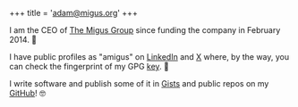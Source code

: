 +++
title = 'adam@migus.org'
+++

I am the CEO of [The Migus Group](https://migusgroup.com) since funding the company in February 2014. :necktie:

I have public profiles as "amigus" on
[LinkedIn](https://www.linkedin.com/in/amigus/) and
[X](https://x.com/amigus/)
where, by the way, you can check the fingerprint of my GPG
[key](public.asc). :lock_with_ink_pen:

I write software and publish some of it in [Gists](https://gist.github.com/amigus) and public repos on my [GitHub](https://github.com/amigus)! :nerd_face:
